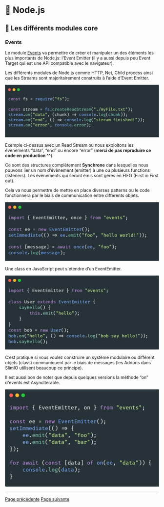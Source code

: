 # 🐢 Node.js

## 🌟 Les différents modules core

### Events

Le module [Events](https://nodejs.org/api/events.html) va permettre de créer et manipuler un des éléments les plus importants de Node.js: l’Event Emitter (il y a aussi depuis peu Event Target qui est une API compatible avec le navigateur).

Les différents modules de Node.js comme HTTP, Net, Child process ainsi que les Streams sont majoritairement construits à l’aide d’Event Emitter. 

<img src="../../../../assets/nodejs/core-modules/core-event-1.png" alt="Example de code" width="600"/>

Exemple ci-dessus avec un Read Stream ou nous exploitons les évènements “data”, “end” ou encore “error” (**merci de pas reproduire ce code en production ^^**).

Ce sont des structures complètement **Synchrone** dans lesquelles nous pouvons lier un nom d’évènement (emitter) à une ou plusieurs functions (listeners). Les évènements qui seront émis sont gérés en FIFO (First in First out).

Cela va nous permettre de mettre en place diverses patterns ou le code fonctionnera  par le biais de communication entre différents objets.

<img src="../../../../assets/nodejs/core-modules/core-event-2.png" alt="Example de code" width="600"/>

Une class en JavaScript peut s'étendre d’un EventEmitter.

<img src="../../../../assets/nodejs/core-modules/core-event-3.png" alt="Example de code" width="600"/>

C’est pratique si vous voulez construire un système modulaire ou différent objets (class) communiquent par le biais de messages (les Addons dans SlimIO utilisent beaucoup ce principe).

Il est aussi bon de noter que depuis quelques versions la méthode “on” d'events est AsyncIterable. 

<img src="../../../../assets/nodejs/core-modules/core-event-4.png" alt="Example de code" width="600"/>

---
[Page précédente](./console.md)
[Page suivante](./path.md)